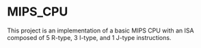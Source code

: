 # MIPS_CPU
This project is an implementation of a basic MIPS CPU with an ISA composed of 5 R-type, 3 I-type, and 1 J-type instructions. 
